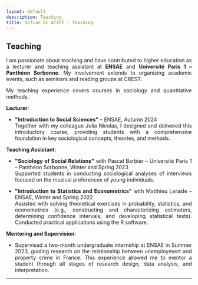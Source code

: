 ```yaml
---
layout: default
description: Teaching
title: Sofian EL ATIFI - Teaching
---
```


<div style="text-align: justify"> 

## Teaching

I am passionate about teaching and have contributed to higher education as a lecturer and teaching assistant at **ENSAE** and **Université Paris 1 – Panthéon Sorbonne**. My involvement extends to organizing academic events, such as seminars and reading groups at CREST.

My teaching experience covers courses in sociology and quantitative methods.

**Lecturer**:
- **"Introduction to Social Sciences"** – ENSAE, Autumn 2024  
  Together with my colleague Julia Nicolas, I designed and delivered this introductory course, providing students with a comprehensive foundation in key sociological concepts, theories, and methods.

**Teaching Assistant**:
- **"Sociology of Social Relations"** with Pascal Barbier – Université Paris 1 – Panthéon Sorbonne, Winter and Spring 2023  
  Supported students in conducting sociological analyses of interviews focused on the musical preferences of young individuals.

- **"Introduction to Statistics and Econometrics"** with Matthieu Lerasle – ENSAE, Winter and Spring 2022  
  Assisted with solving theoretical exercises in probability, statistics, and econometrics (e.g., constructing and characterizing estimators, determining confidence intervals, and developing statistical tests). Conducted practical applications using the R software.

**Mentoring and Supervision**:
- Supervised a two-month undergraduate internship at ENSAE in Summer 2023, guiding research on the relationship between unemployment and property crime in France. This experience allowed me to mentor a student through all stages of research design, data analysis, and interpretation.

---

